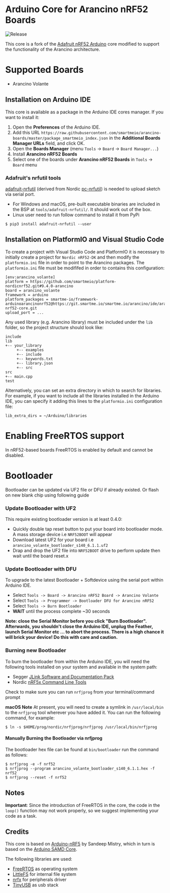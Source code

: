 # Arduino Core for Arancino nRF52 Boards
![Release](https://img.shields.io/github/v/release/smartmeio/arancino-core-nrf52?style=plastic)

This core is a fork of the [Adafruit nRF52 Arduino](https://github.com/adafruit/Adafruit_nRF52_Arduino) core modified to support the functionality of the Arancino architecture.

# Supported Boards
* Arancino Volante

## Installation on Arduino IDE

This core is available as a package in the Arduino IDE cores manager. If you want to install it:

  1. Open the **Preferences** of the Arduino IDE.
  2. Add this URL `https://raw.githubusercontent.com/smartmeio/arancino-boards/master/package_smartmeio_index.json` in the **Additional Boards Manager URLs** field, and click OK.
  3. Open the **Boards Manager** (menu `Tools` -> `Board` -> `Board Manager...`)
  4. Install **Arancino nRF52 Boards**
  5. Select one of the boards under **Arancino nRF52 Boards** in `Tools` -> `Board` menu

### Adafruit's nrfutil tools

[adafruit-nrfutil](https://github.com/adafruit/Adafruit_nRF52_nrfutil) (derived from Nordic [pc-nrfutil](https://github.com/NordicSemiconductor/pc-nrfutil)) is needed to upload sketch via serial port.

- For Windows and macOS, pre-built executable binaries are included in the BSP at `tools/adafruit-nrfutil/`. It should work out of the box.
- Linux user need to run follow command to install it from PyPi

```
$ pip3 install adafruit-nrfutil --user
```

## Installation on PlatformIO and Visual Studio Code
To create a project with Visual Studio Code and PlatformIO it is necessary to initially create a project for `Nordic nRF52-DK` and then modify the `platformio.ini` file in order to point to the Arancino packages. The `platformio.ini` file must be modififed in order to contains this configuration:
```
[env:arancino_volante]
platform = https://github.com/smartmeio/platform-nordicnrf52.git#9.4.0-arancino
board = arancino_volante
framework = arduino
platform_packages = smartme-io/framework-arduinoarancinonrf52@https://git.smartme.io/smartme.io/arancino/ide/arancino-nrf52-core.git
upload_port = ...
```
Any used library (e.g. Arancino library) must be included under the `lib` folder, so the project structure should look like:
```
include
lib
+-- your_library
     +-- examples
     +-- include
     +-- keywords.txt
     +-- library.json
     +-- src
src
+-- main.cpp
test
```

Alternatively, you can set an extra directory in which to search for libraries. For example, if you want to include all the libraries installed in the Arduino IDE, you can specify it adding this lines to the `platformio.ini` configuration file:
```
lib_extra_dirs = ~/Arduino/libraries
```

# Enabling FreeRTOS support
In nRF52-based boards FreeRTOS is enabled by default and cannot be disabled.

# Bootloader

Bootloader can be updated via UF2 file or DFU if already existed. Or flash on new blank chip using following guide

### Update Bootloader with UF2

This require existing bootloader version is at least 0.4.0:

- Quickly double tap reset button to put your board into bootloader mode. A mass storage device i.e `NRF52BOOT` will appear
- Download latest UF2 for your board i.e `arancino_volante_bootloader_s140_6.1.1.uf2`
- Drap and drop the UF2 file into `NRF52BOOT` drive to perform update then wait until the board reset.x

### Update Bootloader with DFU

To upgrade to the latest Bootloader + Softdevice using the serial port within Arduino IDE.

- Select `Tools -> Board -> Arancino nRF52 Board -> Arancino Volante`
- Select `Tools -> Programmer -> Bootloader DFU for Arancino nRF52`
- Select `Tools -> Burn Bootloader`
- **WAIT** until the process complete ~30 seconds

**Note: close the Serial Monitor before you click "Burn Bootloader". Afterwards, you shouldn't close the Arduino IDE, unplug the Feather, launch Serial Monitor etc ... to abort the process. There is a high chance it will brick your device! Do this with care and caution.**

### Burning new Bootloader

To burn the bootloader from within the Arduino IDE, you will need the following tools installed
on your system and available in the system path:

- Segger [JLink Software and Documentation Pack](https://www.segger.com/downloads/jlink)
- Nordic [nRF5x Command Line Tools](https://www.nordicsemi.com/Software-and-Tools/Development-Tools/nRF-Command-Line-Tools)

Check to make sure you can run `nrfjprog` from your terminal/command prompt

**macOS Note** At present, you will need to create a symlink in `/usr/local/bin` to the
`nrfjprog` tool wherever you have added it. You can run the following command, for example:

```
$ ln -s $HOME/prog/nordic/nrfjprog/nrfjprog /usr/local/bin/nrfjprog
```

#### Manually Burning the Bootloader via nrfjprog

The bootloader hex file can be found at `bin/bootloader` run the command as follows:

```
$ nrfjprog -e -f nrf52
$ nrfjprog --program arancino_volante_bootloader_s140_6.1.1.hex -f nrf52
$ nrfjprog --reset -f nrf52
```
## Notes
**Important**: Since the introduction of FreeRTOS in the core, the code in the ``` loop() ```  function may not work properly, so we suggest implementing your code as a task.

## Credits

This core is based on [Arduino-nRF5](https://github.com/sandeepmistry/arduino-nRF5) by Sandeep Mistry,
which in turn is based on the [Arduino SAMD Core](https://github.com/arduino/ArduinoCore-samd).

The following libraries are used:

- [FreeRTOS](https://www.freertos.org/) as operating system
- [LittleFS](https://github.com/ARMmbed/littlefs) for internal file system
- [nrfx](https://github.com/NordicSemiconductor/nrfx) for peripherals driver
- [TinyUSB](https://github.com/hathach/tinyusb) as usb stack
